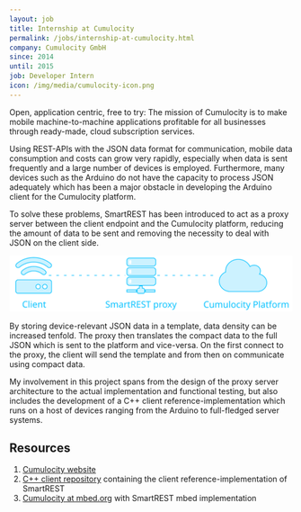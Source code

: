 ```yaml
---
layout: job
title: Internship at Cumulocity
permalink: /jobs/internship-at-cumulocity.html
company: Cumulocity GmbH
since: 2014
until: 2015
job: Developer Intern
icon: /img/media/cumulocity-icon.png
---
```

Open, application centric, free to try: The mission of Cumulocity is to make
mobile machine-to-machine applications profitable for all businesses through
ready-made, cloud subscription services.

Using REST-APIs with the JSON data format for communication, mobile data
consumption and costs can grow very rapidly, especially when data is sent
frequently and a large number of devices is employed. Furthermore, many devices
such as the Arduino do not have the capacity to process JSON adequately which
has been a major obstacle in developing the Arduino client for the Cumulocity
platform.

<!--more-->

To solve these problems, SmartREST has been introduced to act as a proxy server
between the client endpoint and the Cumulocity platform, reducing the amount of
data to be sent and removing the necessity to deal with JSON on the client side.

![SmartREST diagram](/img/media/smartrest-diagram.svg)

By storing device-relevant JSON data in a template, data density can be
increased tenfold. The proxy then translates the compact data to the full JSON
which is sent to the platform and vice-versa. On the first connect to the proxy,
the client will send the template and from then on communicate using compact
data.

My involvement in this project spans from the design of the proxy server
architecture to the actual implementation and functional testing, but also
includes the development of a C++ client reference-implementation which runs on
a host of devices ranging from the Arduino to full-fledged server systems.

## Resources

1. [Cumulocity website](http://cumulocity.com/)
1. [C++ client repository](https://bitbucket.org/m2m/cumulocity-clients-c)
   containing the client reference-implementation of SmartREST
2. [Cumulocity at mbed.org](http://mbed.org/users/Cumulocity/code/) with
   SmartREST mbed implementation
